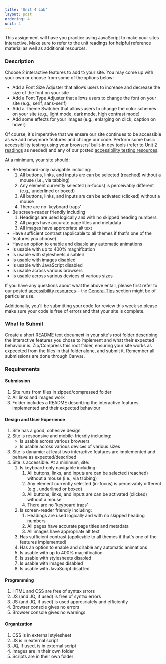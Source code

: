 ```yaml
---
title: 'Unit 4 Lab'
layout: post
ordering: 4
unit: 4
---
```


This assignment will have you practice using JavaScript to make your sites interactive. Make sure to refer to the unit readings for helpful reference material as well as additional resources. 

### Description
Choose 2 interactive features to add to your site. You may come up with your own or choose from some of the options below:
- Add a Font Size Adjuster that allows users to increase and decrease the size of the font on your site
- Add a Font Type Adjuster that allows users to change the font on your site (e.g., serif, sans-serif)
- Add a Theme Switcher that allows users to change the color schemes on your site (e.g., light mode, dark mode, high contrast mode)
- Add some effects for your images (e.g., enlarging on click, caption on hover)

Of course, it's imperative that we ensure our site continues to be accessible as we add new/more features and change our code. Perform some basic accessibility testing using your browsers' built-in dev tools (refer to [Unit 2 readings]({{site.baseurl}}/units/unit2/#developer-tools) as needed) and any of our posted [accessibility testing resources]({{site.baseurl}}/accessibility-resources#accessibility-testing). 

At a minimum, your site should:
- Be keyboard-only navigable including:
	1. All buttons, links, and inputs are can be selected (reached) without a mouse (i.e., via tabbing)
	1. Any element currently selected (in-focus) is perceivably different (e.g., underlined or boxed)
	1. All buttons, links, and inputs are can be activated (clicked) without a mouse
	1. There are no 'keyboard traps'
- Be screen-reader friendly including
	1. Headings are used logically and with no skipped heading numbers
	1. All pages have accurate page titles and metadata
	1. All images have appropriate alt text
- Have sufficient contrast (applicable to all themes if that's one of the features you choose)
- Have an option to enable and disable any automatic animations
- Is usable with up to 400% magnification
- Is usable with stylesheets disabled
- Is usable with images disabled
- Is usable with JavaScript disabled
- Is usable across various browsers
- Is usable across various devices of various sizes

If you have any questions about what the above entail, please first refer to our posted [accessibility resources]({{site.baseurl}}/accessibility-resources)-- the [General Tips]({{site.baseurl}}/accessibility-resources#general-tips) section might be of particular use.

Additionally, you'll be submitting your code for review this week so please make sure your code is free of errors and that your site is complete.

### What to Submit
Create a short README text document in your site's root folder describing the interactive features you chose to implement and what their expected behaviour is. Zip/Compress this root folder, ensuring your site works as expeceted from the files in that folder alone, and submit it. Remember all submissions are done through Canvas. 

### Requirements
#### Submission
1. Site runs from files in zipped/compressed folder
1. All links and images work
1. Folder includes a README describing the interactive features implemented and their expected behaviour

#### Design and User Experience
1. Site has a good, cohesive design
1. Site is responsive and mobile-friendly including:
	- Is usable across various browsers
	- Is usable across various devices of various sizes
1. Site is dynamic: at least two interactive features are implemented and behave as expected/described
1. Site is accessible. At a minimum, site:
	1. Is keyboard-only navigable including:
		1. All buttons, links, and inputs are can be selected (reached) without a mouse (i.e., via tabbing)
		1. Any element currently selected (in-focus) is perceivably different (e.g., underlined or boxed)
		1. All buttons, links, and inputs are can be activated (clicked) without a mouse
		1. There are no 'keyboard traps'
	1. Is screen-reader friendly including:
		1. Headings are used logically and with no skipped heading numbers
		1. All pages have accurate page titles and metadata
		1. All images have appropriate alt text
	1. Has sufficient contrast (applicable to all themes if that's one of the features implemented)
	1. Has an option to enable and disable any automatic animations
	1. Is usable with up to 400% magnification
	1. Is usable with stylesheets disabled
	1. Is usable with images disabled
	1. Is usable with JavaScript disabled

#### Programming
1. HTML and CSS are free of syntax errors
1. JS (and JQ, if used) is free of syntax errors
1. JS (and JQ, if used) is used appropriately and efficiently
1. Browser console gives no errors
1. Browser console gives no warnings

#### Organization
1. CSS is in external stylesheet
1. JS is in external script
1. JQ, if used, is in external script 
1. Images are in their own folder
1. Scripts are in their own folder
